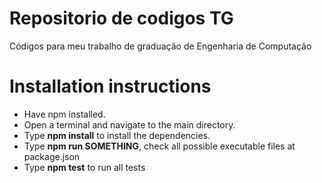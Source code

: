 # Repositorio de codigos TG
Códigos para meu trabalho de graduação de Engenharia de Computação

# Installation instructions

- Have npm installed.
- Open a terminal and navigate to the main directory.
- Type **npm install** to install the dependencies.
- Type **npm run SOMETHING**, check all possible executable files at package.json
- Type **npm test** to run all tests
